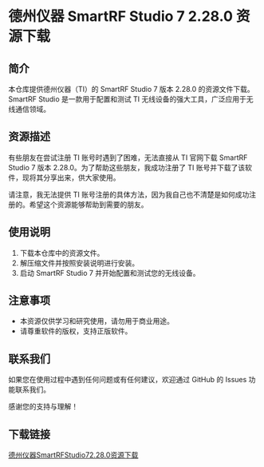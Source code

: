# 德州仪器 SmartRF Studio 7 2.28.0 资源下载

## 简介

本仓库提供德州仪器（TI）的 SmartRF Studio 7 版本 2.28.0 的资源文件下载。SmartRF Studio 是一款用于配置和测试 TI 无线设备的强大工具，广泛应用于无线通信领域。

## 资源描述

有些朋友在尝试注册 TI 账号时遇到了困难，无法直接从 TI 官网下载 SmartRF Studio 7 版本 2.28.0。为了帮助这些朋友，我成功注册了 TI 账号并下载了该软件，现将其分享出来，供大家使用。

请注意，我无法提供 TI 账号注册的具体方法，因为我自己也不清楚是如何成功注册的。希望这个资源能够帮助到需要的朋友。

## 使用说明

1. 下载本仓库中的资源文件。
2. 解压缩文件并按照安装说明进行安装。
3. 启动 SmartRF Studio 7 并开始配置和测试您的无线设备。

## 注意事项

- 本资源仅供学习和研究使用，请勿用于商业用途。
- 请尊重软件的版权，支持正版软件。

## 联系我们

如果您在使用过程中遇到任何问题或有任何建议，欢迎通过 GitHub 的 Issues 功能联系我们。

感谢您的支持与理解！

## 下载链接

[德州仪器SmartRFStudio72.28.0资源下载](https://pan.quark.cn/s/61d1d6010cfa)